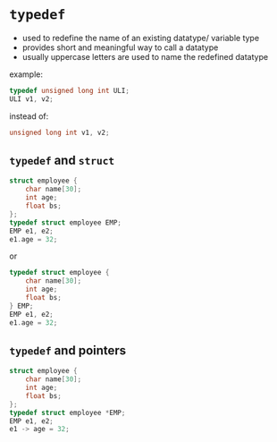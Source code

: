 # `typedef`

- used to redefine the name of an existing datatype/ variable type
- provides short and meaningful way to call a datatype
- usually uppercase letters are used to name the redefined datatype

example:
```c
typedef unsigned long int ULI;
ULI v1, v2;
```

instead of:
```c
unsigned long int v1, v2;
```

## `typedef` and `struct`

```c
struct employee {
    char name[30];
    int age;
    float bs;
};
typedef struct employee EMP;
EMP e1, e2;
e1.age = 32;
```

or

```c
typedef struct employee {
    char name[30];
    int age;
    float bs;
} EMP;
EMP e1, e2;
e1.age = 32;
```

## `typedef` and pointers

```c
struct employee {
    char name[30];
    int age;
    float bs;
};
typedef struct employee *EMP;
EMP e1, e2;
e1 -> age = 32;
```


